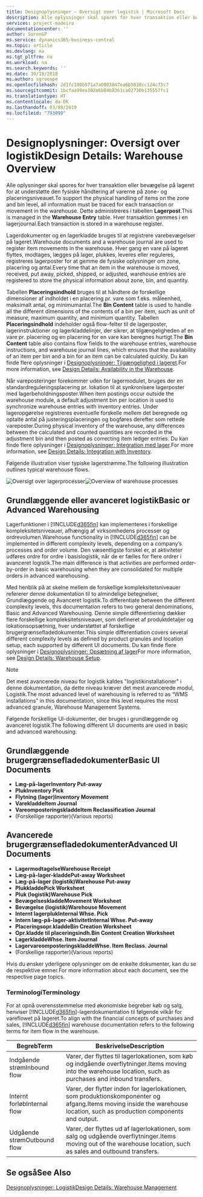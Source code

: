 ```yaml
---
title: Designoplysninger – Oversigt over logistik | Microsoft Docs
description: Alle oplysninger skal spores for hver transaktion eller bevægelse på lageret for at understøtte den fysiske håndtering af varerne på zone- og placeringsniveauet. Dette administreres i tabellen **Lagerpost**. Hver transaktion gemmes i en lagerjournal.
services: project-madeira
documentationcenter: ''
author: SorenGP
ms.service: dynamics365-business-central
ms.topic: article
ms.devlang: na
ms.tgt_pltfrm: na
ms.workload: na
ms.search.keywords: ''
ms.date: 10/19/2018
ms.author: sgroespe
ms.openlocfilehash: 2d1fc180b971a7a0003847ea6b5830cc124cf5c7
ms.sourcegitcommit: 1bcfaa99ea302e6b84b8361ca02730b135557fc1
ms.translationtype: HT
ms.contentlocale: da-DK
ms.lasthandoff: 03/08/2019
ms.locfileid: "793090"
---
```

# <a name="design-details-warehouse-overview"></a><span data-ttu-id="655c9-105">Designoplysninger: Oversigt over logistik</span><span class="sxs-lookup"><span data-stu-id="655c9-105">Design Details: Warehouse Overview</span></span>
<span data-ttu-id="655c9-106">Alle oplysninger skal spores for hver transaktion eller bevægelse på lageret for at understøtte den fysiske håndtering af varerne på zone- og placeringsniveauet.</span><span class="sxs-lookup"><span data-stu-id="655c9-106">To support the physical handling of items on the zone and bin level, all information must be traced for each transaction or movement in the warehouse.</span></span> <span data-ttu-id="655c9-107">Dette administreres i tabellen **Lagerpost**.</span><span class="sxs-lookup"><span data-stu-id="655c9-107">This is managed in the **Warehouse Entry** table.</span></span> <span data-ttu-id="655c9-108">Hver transaktion gemmes i en lagerjournal.</span><span class="sxs-lookup"><span data-stu-id="655c9-108">Each transaction is stored in a warehouse register.</span></span>  

<span data-ttu-id="655c9-109">Lagerdokumenter og en lagerkladde bruges til at registrere varebevægelser på lageret.</span><span class="sxs-lookup"><span data-stu-id="655c9-109">Warehouse documents and a warehouse journal are used to register item movements in the warehouse.</span></span> <span data-ttu-id="655c9-110">Hver gang en vare på lageret flyttes, modtages, lægges på lager, plukkes, leveres eller reguleres, registreres lagerposter for at gemme de fysiske oplysninger om zone, placering og antal.</span><span class="sxs-lookup"><span data-stu-id="655c9-110">Every time that an item in the warehouse is moved, received, put away, picked, shipped, or adjusted, warehouse entries are registered to store the physical information about zone, bin, and quantity.</span></span>

<span data-ttu-id="655c9-111">Tabellen **Placeringsindhold** bruges til at håndtere de forskellige dimensioner af indholdet i en placering pr. vare som f.eks. måleenhed, maksimalt antal, og minimumantal.</span><span class="sxs-lookup"><span data-stu-id="655c9-111">The **Bin Content** table is used to handle all the different dimensions of the contents of a bin per item, such as unit of measure, maximum quantity, and minimum quantity.</span></span> <span data-ttu-id="655c9-112">Tabellen **Placeringsindhold** indeholder også flow-felter til de lagerposter, lagerinstruktioner og lagerkladdelinjer, der sikrer, at tilgængeligheden af en vare pr. placering og en placering for en vare kan beregnes hurtigt.</span><span class="sxs-lookup"><span data-stu-id="655c9-112">The **Bin Content** table also contains flow fields to the warehouse entries, warehouse instructions, and warehouse journal lines, which ensures that the availability of an item per bin and a bin for an item can be calculated quickly.</span></span> <span data-ttu-id="655c9-113">Du kan finde flere oplysninger i [Designoplysninger: Tilgængelighed i lageret](design-details-availability-in-the-warehouse.md).</span><span class="sxs-lookup"><span data-stu-id="655c9-113">For more information, see [Design Details: Availability in the Warehouse](design-details-availability-in-the-warehouse.md).</span></span>  

<span data-ttu-id="655c9-114">Når vareposteringer forekommer uden for lagermodulet, bruges der en standardreguleringsplacering pr. lokation til at synkronisere lagerposter med lagerbeholdningsposter.</span><span class="sxs-lookup"><span data-stu-id="655c9-114">When item postings occur outside the warehouse module, a default adjustment bin per location is used to synchronize warehouse entries with inventory entries.</span></span> <span data-ttu-id="655c9-115">Under lageropgørelse registreres eventuelle forskelle mellem det beregnede og optalte antal på justeringsplaceringen og bogføres derefter som rettede vareposter.</span><span class="sxs-lookup"><span data-stu-id="655c9-115">During physical inventory of the warehouse, any differences between the calculated and counted quantities are recorded in the adjustment bin and then posted as correcting item ledger entries.</span></span> <span data-ttu-id="655c9-116">Du kan finde flere oplysninger i [Designoplysninger: Integration med lager](design-details-integration-with-inventory.md).</span><span class="sxs-lookup"><span data-stu-id="655c9-116">For more information, see [Design Details: Integration with Inventory](design-details-integration-with-inventory.md).</span></span>  

<span data-ttu-id="655c9-117">Følgende illustration viser typiske lagerstrømme.</span><span class="sxs-lookup"><span data-stu-id="655c9-117">The following illustration outlines typical warehouse flows.</span></span>  

<span data-ttu-id="655c9-118">![Oversigt over lagerprocesser](media/design_details_warehouse_management_overview.png "Oversigt over lagerprocesser")</span><span class="sxs-lookup"><span data-stu-id="655c9-118">![Overview of warehouse processes](media/design_details_warehouse_management_overview.png "Overview of warehouse processes")</span></span>  

## <a name="basic-or-advanced-warehousing"></a><span data-ttu-id="655c9-119">Grundlæggende eller avanceret logistik</span><span class="sxs-lookup"><span data-stu-id="655c9-119">Basic or Advanced Warehousing</span></span>  
<span data-ttu-id="655c9-120">Lagerfunktioner i [!INCLUDE[d365fin](includes/d365fin_md.md)] kan implementeres i forskellige kompleksitetsniveauer, afhængig af virksomhedens processer og ordrevolumen.</span><span class="sxs-lookup"><span data-stu-id="655c9-120">Warehouse functionality in [!INCLUDE[d365fin](includes/d365fin_md.md)] can be implemented in different complexity levels, depending on a company’s processes and order volume.</span></span> <span data-ttu-id="655c9-121">Den væsentligste forskel er, at aktiviteter udføres ordre for ordre i basislogistik, når de er fælles for flere ordrer i avanceret logistik.</span><span class="sxs-lookup"><span data-stu-id="655c9-121">The main difference is that activities are performed order-by-order in basic warehousing when they are consolidated for multiple orders in advanced warehousing.</span></span>  

 <span data-ttu-id="655c9-122">Med henblik på at skelne mellem de forskellige kompleksitetsniveauer refererer denne dokumentation til to almindelige betegnelser, Grundlæggende og Avanceret logistik.</span><span class="sxs-lookup"><span data-stu-id="655c9-122">To differentiate between the different complexity levels, this documentation refers to two general denominations, Basic and Advanced Warehousing.</span></span> <span data-ttu-id="655c9-123">Denne simple differentiering dækker flere forskellige kompleksitetsniveauer, som defineret af produktdetaljer og lokationsopsætning, hver understøttet af forskellige brugergrænsefladedokumenter.</span><span class="sxs-lookup"><span data-stu-id="655c9-123">This simple differentiation covers several different complexity levels as defined by product granules and location setup, each supported by different UI documents.</span></span> <span data-ttu-id="655c9-124">Du kan finde flere oplysninger i [Designoplysninger: Opsætning af lager](design-details-warehouse-setup.md)</span><span class="sxs-lookup"><span data-stu-id="655c9-124">For more information, see [Design Details: Warehouse Setup](design-details-warehouse-setup.md).</span></span>  

> [!NOTE]  
>  <span data-ttu-id="655c9-125">Det mest avancerede niveau for logistik kaldes "logistikinstallationer" i denne dokumentation, da dette niveau kræver det mest avancerede modul, Logistik.</span><span class="sxs-lookup"><span data-stu-id="655c9-125">The most advanced level of warehousing is referred to as “WMS installations” in this documentation, since this level requires the most advanced granule, Warehouse Management Systems.</span></span>  

 <span data-ttu-id="655c9-126">Følgende forskellige UI-dokumenter, der bruges i grundlæggende og avanceret logistik.</span><span class="sxs-lookup"><span data-stu-id="655c9-126">The following different UI documents are used in basic and advanced warehousing.</span></span>  

## <a name="basic-ui-documents"></a><span data-ttu-id="655c9-127">Grundlæggende brugergrænsefladedokumenter</span><span class="sxs-lookup"><span data-stu-id="655c9-127">Basic UI Documents</span></span>  

-   <span data-ttu-id="655c9-128">**Læg-på-lager**</span><span class="sxs-lookup"><span data-stu-id="655c9-128">**Inventory Put-away**</span></span>  
-   <span data-ttu-id="655c9-129">**Pluk**</span><span class="sxs-lookup"><span data-stu-id="655c9-129">**Inventory Pick**</span></span>  
-   <span data-ttu-id="655c9-130">**Flytning (lager)**</span><span class="sxs-lookup"><span data-stu-id="655c9-130">**Inventory Movement**</span></span>  
-   <span data-ttu-id="655c9-131">**Varekladde**</span><span class="sxs-lookup"><span data-stu-id="655c9-131">**Item Journal**</span></span>  
-   <span data-ttu-id="655c9-132">**Vareomposteringskladde**</span><span class="sxs-lookup"><span data-stu-id="655c9-132">**Item Reclassification Journal**</span></span>  
-   <span data-ttu-id="655c9-133">(Forskellige rapporter)</span><span class="sxs-lookup"><span data-stu-id="655c9-133">(Various reports)</span></span>  

## <a name="advanced-ui-documents"></a><span data-ttu-id="655c9-134">Avancerede brugergrænsefladedokumenter</span><span class="sxs-lookup"><span data-stu-id="655c9-134">Advanced UI Documents</span></span>  

-   <span data-ttu-id="655c9-135">**Lagermodtagelse**</span><span class="sxs-lookup"><span data-stu-id="655c9-135">**Warehouse Receipt**</span></span>  
-   <span data-ttu-id="655c9-136">**Læg-på-lager-kladde**</span><span class="sxs-lookup"><span data-stu-id="655c9-136">**Put-away Worksheet**</span></span>  
-   <span data-ttu-id="655c9-137">**Læg-på-lager (logistik)**</span><span class="sxs-lookup"><span data-stu-id="655c9-137">**Warehouse Put-away**</span></span>  
-   <span data-ttu-id="655c9-138">**Plukkladde**</span><span class="sxs-lookup"><span data-stu-id="655c9-138">**Pick Worksheet**</span></span>  
-   <span data-ttu-id="655c9-139">**Pluk (logistik)**</span><span class="sxs-lookup"><span data-stu-id="655c9-139">**Warehouse Pick**</span></span>  
-   <span data-ttu-id="655c9-140">**Bevægelseskladde**</span><span class="sxs-lookup"><span data-stu-id="655c9-140">**Movement Worksheet**</span></span>  
-   <span data-ttu-id="655c9-141">**Bevægelse (logistik)**</span><span class="sxs-lookup"><span data-stu-id="655c9-141">**Warehouse Movement**</span></span>  
-   <span data-ttu-id="655c9-142">**Internt lagerpluk**</span><span class="sxs-lookup"><span data-stu-id="655c9-142">**Internal Whse. Pick**</span></span>  
-   <span data-ttu-id="655c9-143">**Intern læg-på-lager-aktivitet**</span><span class="sxs-lookup"><span data-stu-id="655c9-143">**Internal Whse. Put-away**</span></span>  
-   <span data-ttu-id="655c9-144">**Placeringsopr.kladde**</span><span class="sxs-lookup"><span data-stu-id="655c9-144">**Bin Creation Worksheet**</span></span>  
-   <span data-ttu-id="655c9-145">**Opr.kladde til placeringsindh.**</span><span class="sxs-lookup"><span data-stu-id="655c9-145">**Bin Content Creation Worksheet**</span></span>  
-   <span data-ttu-id="655c9-146">**Lagerkladde**</span><span class="sxs-lookup"><span data-stu-id="655c9-146">**Whse. Item Journal**</span></span>  
-   <span data-ttu-id="655c9-147">**Lagervareomposteringskladde**</span><span class="sxs-lookup"><span data-stu-id="655c9-147">**Whse. Item Reclass. Journal**</span></span>  
-   <span data-ttu-id="655c9-148">(Forskellige rapporter)</span><span class="sxs-lookup"><span data-stu-id="655c9-148">(Various reports)</span></span>  

<span data-ttu-id="655c9-149">Hvis du ønsker yderligere oplysninger om de enkelte dokumenter, kan du se de respektive emner.</span><span class="sxs-lookup"><span data-stu-id="655c9-149">For more information about each document, see the respective page topics.</span></span>  

### <a name="terminology"></a><span data-ttu-id="655c9-150">Terminologi</span><span class="sxs-lookup"><span data-stu-id="655c9-150">Terminology</span></span>  
<span data-ttu-id="655c9-151">For at opnå overensstemmelse med økonomiske begreber køb og salg, henviser [!INCLUDE[d365fin](includes/d365fin_md.md)]-lagerdokumentation til følgende vilkår for vareflowet på lageret.</span><span class="sxs-lookup"><span data-stu-id="655c9-151">To align with the financial concepts of purchases and sales, [!INCLUDE[d365fin](includes/d365fin_md.md)] warehouse documentation refers to the following terms for item flow in the warehouse.</span></span>  

|<span data-ttu-id="655c9-152">Begreb</span><span class="sxs-lookup"><span data-stu-id="655c9-152">Term</span></span>|<span data-ttu-id="655c9-153">Beskrivelse</span><span class="sxs-lookup"><span data-stu-id="655c9-153">Description</span></span>|  
|----------|---------------------------------------|  
|<span data-ttu-id="655c9-154">Indgående strøm</span><span class="sxs-lookup"><span data-stu-id="655c9-154">Inbound flow</span></span>|<span data-ttu-id="655c9-155">Varer, der flyttes til lagerlokationen, som køb og indgående overflytninger.</span><span class="sxs-lookup"><span data-stu-id="655c9-155">Items moving into the warehouse location, such as purchases and inbound transfers.</span></span>|  
|<span data-ttu-id="655c9-156">Internt forløb</span><span class="sxs-lookup"><span data-stu-id="655c9-156">Internal flow</span></span>|<span data-ttu-id="655c9-157">Varer, der flytter inden for lagerlokationen, som produktionskomponenter og afgang.</span><span class="sxs-lookup"><span data-stu-id="655c9-157">Items moving inside the warehouse location, such as production components and output.</span></span>|  
|<span data-ttu-id="655c9-158">Udgående strøm</span><span class="sxs-lookup"><span data-stu-id="655c9-158">Outbound flow</span></span>|<span data-ttu-id="655c9-159">Varer, der flyttes ud af lagerlokationen, som salg og udgående overflytninger.</span><span class="sxs-lookup"><span data-stu-id="655c9-159">Items moving out of the warehouse location, such as sales and outbound transfers.</span></span>|  

## <a name="see-also"></a><span data-ttu-id="655c9-160">Se også</span><span class="sxs-lookup"><span data-stu-id="655c9-160">See Also</span></span>  
 [<span data-ttu-id="655c9-161">Designoplysninger: Logistik</span><span class="sxs-lookup"><span data-stu-id="655c9-161">Design Details: Warehouse Management</span></span>](design-details-warehouse-management.md)
